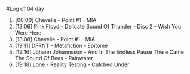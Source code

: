 #Log of 04 day

1. [00:00] Chevelle - Point #1 - MIA
1. [13:06] Pink Floyd - Delicate Sound Of Thunder - Disc 2 - Wish You Were Here
1. [13:08] Chevelle - Point #1 - MIA
1. [19:11] DFRNT - Metafiction - Epitome
1. [19:16] Jóhann Jóhannsson - And In The Endless Pause There Came The Sound Of Bees - Rainwater
1. [19:18] Lone - Reality Testing - Cutched Under
